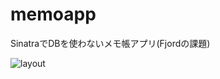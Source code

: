 # memoapp
SinatraでDBを使わないメモ帳アプリ(Fjordの課題)

![layout](https://user-images.githubusercontent.com/36612557/54683853-17330100-4b56-11e9-9001-faf7379559ea.jpg)
